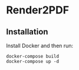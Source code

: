 # Render2PDF

## Installation

Install Docker and then run:

    docker-compose build
    docker-compose up -d
